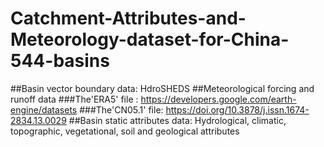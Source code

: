 # Catchment-Attributes-and-Meteorology-dataset-for-China-544-basins
##Basin vector boundary data: HdroSHEDS
##Meteorological forcing and runoff data
###The'ERA5' file : https://developers.google.com/earth-engine/datasets
###The'CN05.1' file: https://doi.org/10.3878/j.issn.1674-2834.13.0029
##Basin static attributes data: Hydrological, climatic, topographic, vegetational, soil and geological attributes
